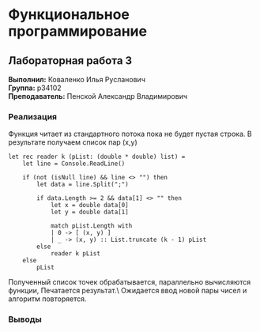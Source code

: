 ﻿# Функциональное программирование
## Лабораторная работа 3

<b>Выполнил:</b> Коваленко Илья Русланович \
<b>Группа:</b> p34102 \
<b>Преподаватель:</b> Пенской Александр Владимирович

### Реализация
Функция читает из стандартного потока пока не будет пустая строка. 
В результате получаем список пар (x,y) 
```f#
let rec reader k (pList: (double * double) list) =
    let line = Console.ReadLine()

    if (not (isNull line) && line <> "") then
        let data = line.Split(";")

        if data.Length >= 2 && data[1] <> "" then
            let x = double data[0]
            let y = double data[1]

            match pList.Length with
            | 0 -> [ (x, y) ]
            | _ -> (x, y) :: List.truncate (k - 1) pList
        else
            reader k pList
    else
        pList

```
Полученный список точек обрабатывается, параллельно вычисляются функции, Печатается результат.\ 
Ожидается ввод новой пары чисел и алгоритм повторяется.

### Выводы 

